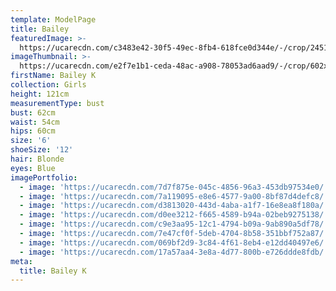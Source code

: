 ```yaml
---
template: ModelPage
title: Bailey
featuredImage: >-
  https://ucarecdn.com/c3483e42-30f5-49ec-8fb4-618fce0d344e/-/crop/2451x976/0,0/-/preview/
imageThumbnail: >-
  https://ucarecdn.com/e2f7e1b1-ceda-48ac-a908-78053ad6aad9/-/crop/602x819/492,540/-/preview/
firstName: Bailey K
collection: Girls
height: 121cm
measurementType: bust
bust: 62cm
waist: 54cm
hips: 60cm
size: '6'
shoeSize: '12'
hair: Blonde
eyes: Blue
imagePortfolio:
  - image: 'https://ucarecdn.com/7d7f875e-045c-4856-96a3-453db97534e0/'
  - image: 'https://ucarecdn.com/7a119095-e8e6-4577-9a00-8bf87d4defc8/'
  - image: 'https://ucarecdn.com/d3813020-443d-4aba-a1f7-16e8ea8f180a/'
  - image: 'https://ucarecdn.com/d0ee3212-f665-4589-b94a-02beb9275138/'
  - image: 'https://ucarecdn.com/c9e3aa95-12c1-4794-b09a-9ab890a5df78/'
  - image: 'https://ucarecdn.com/7e47cf0f-5deb-4704-8b58-351bbf752a87/'
  - image: 'https://ucarecdn.com/069bf2d9-3c84-4f61-8eb4-e12dd40497e6/'
  - image: 'https://ucarecdn.com/17a57aa4-3e8a-4d77-800b-e726ddde8fdb/'
meta:
  title: Bailey K
---
```



